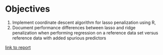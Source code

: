 # Objectives
1) Implement coordinate descent algorithm for lasso penalization using R, 
2) Document performance differences between lasso and ridge penalization when performing regression on a reference data set versus reference data with added spurious predictors

[link to report](https://steve303.github.io/stat542code2/Assignment_2_1093_steven36.html)
